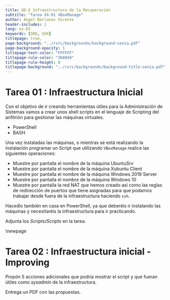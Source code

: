 ```yaml
---
title: UD-X Infraestructura de la Recuperación
subtitle: "Tarea XX-01 VBoxManage"
author: Angel Berlanas Vicente
header-includes: |
lang: es-ES
keywords: [SMX, SOX]
titlepage: true,
page-background: "../rsrc/backgrounds/background-senia.pdf"
page-background-opacity: 1
titlepage-text-color: "FFFFFF"
titlepage-rule-color: "360049"
titlepage-rule-height: 0
titlepage-background: "../rsrc/backgrounds/background-title-senia.pdf"
---
```


# Tarea 01 : Infraestructura Inicial

Con el objetivo de ir creando herramientas útiles para la Administración de Sistemas vamos a crear unos shell scripts en el lenguaje de Scripting del anfitrión para gestionar las máquinas virtuales.

* PowerShell
* BASH

Una vez instaladas las máquinas, o mientras se está realizando la instalación programar un Script que utilizando `VBoxManage` realice las siguientes operaciones:

- Muestre por pantalla el nombre de la máquina UbuntuSrv
- Muestre por pantalla el nombre de la máquina Xubuntu Client
- Muestre por pantalla el nombre de la máquina Windows 2019 Server
- Muestre por pantalla el nombre de la máquina Windows 10
- Muestre por pantalla la red NAT que hemos creado así como las reglas 
  de redirección de puertos que tiene asignadas para que podamos trabajar 
  desde fuera de la infraestructura haciendo `ssh`.

Hacedlo también en casa en PowerShell, ya que deberéis ir instalando las máquinas y necesitaréis la infraestructura para ir practicando.

Adjunta los *Scripts/Scripts* en la tarea. 

\newpage
# Tarea 02 : Infraestructura inicial - Improving

Propón 5 acciones adicionales que podría mostrar el script y que fueran útiles como *sysadmin* de la infraestructura.

Entrega un PDF con las propuestas.
